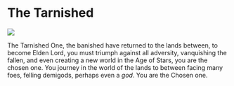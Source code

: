 # The Tarnished

![](https://static1.thegamerimages.com/wordpress/wp-content/uploads/2023/07/collage-maker-08-jul-2023-05-06-pm-6740.jpg?q=50&fit=crop&w=1140&h=&dpr=1.5)

The Tarnished One, the banished have returned to the lands between, to become Elden Lord, you must triumph against all adversity, vanquishing the fallen, and even creating a new world in the Age of Stars, you are the chosen one. You journey in the world of the lands to between facing many foes, felling demigods, perhaps even a _god_. You are the Chosen one.